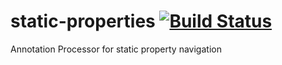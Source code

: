 # static-properties [![Build Status](https://travis-ci.org/dyorgio/static-properties.svg?branch=master)](https://travis-ci.org/dyorgio/static-properties)
Annotation Processor for static property navigation
